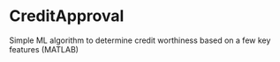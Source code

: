 # CreditApproval
Simple ML algorithm to determine credit worthiness based on a few key features (MATLAB)
